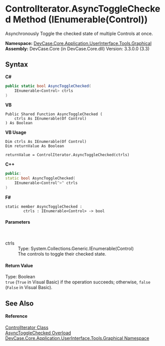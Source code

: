 # ControlIterator.AsyncToggleChecked Method (IEnumerable(Control))
 

Asynchronously Toggle the checked state of multiple Controls at once.

**Namespace:**&nbsp;<a href="N_DevCase_Core_Application_UserInterface_Tools_Graphical">DevCase.Core.Application.UserInterface.Tools.Graphical</a><br />**Assembly:**&nbsp;DevCase.Core (in DevCase.Core.dll) Version: 3.3.0.0 (3.3)

## Syntax

**C#**<br />
``` C#
public static bool AsyncToggleChecked(
	IEnumerable<Control> ctrls
)
```

**VB**<br />
``` VB
Public Shared Function AsyncToggleChecked ( 
	ctrls As IEnumerable(Of Control)
) As Boolean
```

**VB Usage**<br />
``` VB Usage
Dim ctrls As IEnumerable(Of Control)
Dim returnValue As Boolean

returnValue = ControlIterator.AsyncToggleChecked(ctrls)
```

**C++**<br />
``` C++
public:
static bool AsyncToggleChecked(
	IEnumerable<Control^>^ ctrls
)
```

**F#**<br />
``` F#
static member AsyncToggleChecked : 
        ctrls : IEnumerable<Control> -> bool 

```


#### Parameters
&nbsp;<dl><dt>ctrls</dt><dd>Type: System.Collections.Generic.IEnumerable(Control)<br />The controls to toggle their checked state.</dd></dl>

#### Return Value
Type: Boolean<br />`true` (`True` in Visual Basic) if the operation succeeds; otherwise, `false` (`False` in Visual Basic).

## See Also


#### Reference
<a href="T_DevCase_Core_Application_UserInterface_Tools_Graphical_ControlIterator">ControlIterator Class</a><br /><a href="Overload_DevCase_Core_Application_UserInterface_Tools_Graphical_ControlIterator_AsyncToggleChecked">AsyncToggleChecked Overload</a><br /><a href="N_DevCase_Core_Application_UserInterface_Tools_Graphical">DevCase.Core.Application.UserInterface.Tools.Graphical Namespace</a><br />